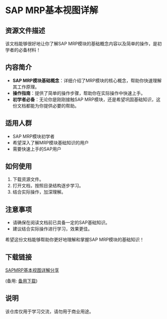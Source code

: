 # SAP MRP基本视图详解

## 资源文件描述

该文档能够很好地让你了解SAP MRP模块的基础概念内容以及简单的操作，是初学者的必备材料！

## 内容简介

- **SAP MRP模块基础概念**：详细介绍了MRP模块的核心概念，帮助你快速理解其工作原理。
- **操作指南**：提供了简单的操作步骤，帮助你在实际操作中快速上手。
- **初学者必备**：无论你是刚刚接触SAP MRP模块，还是希望巩固基础知识，这份文档都能为你提供必要的帮助。

## 适用人群

- SAP MRP模块初学者
- 希望深入了解MRP模块基础知识的用户
- 需要快速上手的SAP用户

## 如何使用

1. 下载资源文件。
2. 打开文档，按照目录结构逐步学习。
3. 结合实际操作，加深理解。

## 注意事项

- 请确保在阅读文档前已具备一定的SAP基础知识。
- 建议结合实际操作进行学习，效果更佳。

希望这份文档能够帮助你更好地理解和掌握SAP MRP模块的基础知识！

## 下载链接
[SAPMRP基本视图详解分享](https://pan.quark.cn/s/3512b3e6dfb6) 

(备用: [备用下载](https://pan.baidu.com/s/1yBqAFuVZFJOH-OzChpk-kA?pwd=1234))

## 说明

该仓库仅用于学习交流，请勿用于商业用途。
